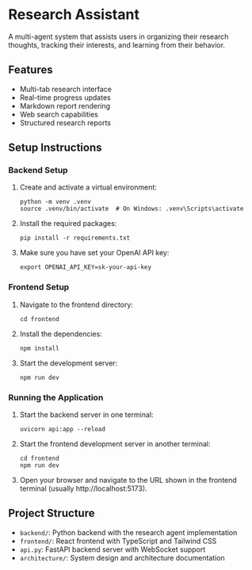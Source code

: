 # Research Assistant

A multi-agent system that assists users in organizing their research thoughts, tracking their interests, and learning from their behavior.

## Features

- Multi-tab research interface
- Real-time progress updates
- Markdown report rendering
- Web search capabilities
- Structured research reports

## Setup Instructions

### Backend Setup

1. Create and activate a virtual environment:
   ```
   python -m venv .venv
   source .venv/bin/activate  # On Windows: .venv\Scripts\activate
   ```

2. Install the required packages:
   ```
   pip install -r requirements.txt
   ```

3. Make sure you have set your OpenAI API key:
   ```
   export OPENAI_API_KEY=sk-your-api-key
   ```

### Frontend Setup

1. Navigate to the frontend directory:
   ```
   cd frontend
   ```

2. Install the dependencies:
   ```
   npm install
   ```

3. Start the development server:
   ```
   npm run dev
   ```

### Running the Application

1. Start the backend server in one terminal:
   ```
   uvicorn api:app --reload
   ```

2. Start the frontend development server in another terminal:
   ```
   cd frontend
   npm run dev
   ```

3. Open your browser and navigate to the URL shown in the frontend terminal (usually http://localhost:5173).

## Project Structure

- `backend/`: Python backend with the research agent implementation
- `frontend/`: React frontend with TypeScript and Tailwind CSS
- `api.py`: FastAPI backend server with WebSocket support
- `architecture/`: System design and architecture documentation


